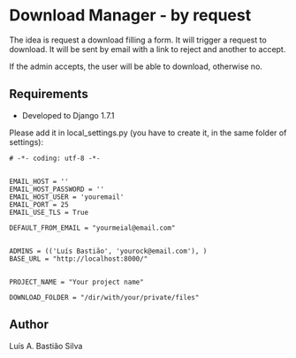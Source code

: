 Download Manager - by request
==========================================


The idea is request a download filling a form. It will trigger a request
to download. It will be sent by email with a link to reject and another to accept.

If the admin accepts, the user will be able to download, otherwise no.





Requirements
-----------------

* Developed to Django 1.7.1

Please add it in local_settings.py (you have to create it, in the same folder of settings):

```
# -*- coding: utf-8 -*-


EMAIL_HOST = ''
EMAIL_HOST_PASSWORD = ''
EMAIL_HOST_USER = 'youremail'
EMAIL_PORT = 25
EMAIL_USE_TLS = True

DEFAULT_FROM_EMAIL = "yourmeial@email.com"


ADMINS = (('Luís Bastião', 'yourock@email.com'), )
BASE_URL = "http://localhost:8000/"


PROJECT_NAME = "Your project name"

DOWNLOAD_FOLDER = "/dir/with/your/private/files"

```



Author
-----------------
Luís A. Bastião Silva
